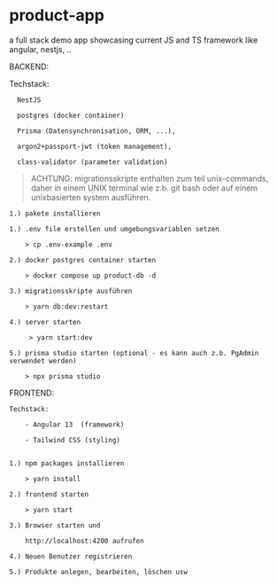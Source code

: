 # product-app
a full stack demo app showcasing current JS and TS framework like angular, nestjs, ..

BACKEND:

  Techstack:
  
      NestJS
     
      postgres (docker container)
      
      Prisma (Datensynchronisation, ORM, ...),
      
      argon2+passport-jwt (token management),
      
      class-validator (parameter validation)


  > ACHTUNG: migrationsskripte enthalten zum teil unix-commands, daher in einem UNIX terminal wie z.b. git bash oder auf einem unixbasierten system ausführen.


    1.) pakete installieren
    
    1.) .env file erstellen und umgebungsvariablen setzen

        > cp .env-example .env
    
    2.) docker postgres container starten

        > docker compose up product-db -d
   
    3.) migrationsskripte ausführen

        > yarn db:dev:restart
    
    4.) server starten

         > yarn start:dev
    
    5.) prisma studio starten (optional - es kann auch z.b. PgAdmin verwendet werden)

        > npx prisma studio
        
        
        
        
 FRONTEND:
 
    Techstack:
    
        - Angular 13  (framework)
        
        - Tailwind CSS (styling)
  
  
    1.) npm packages installieren

        > yarn install

    2.) frontend starten

        > yarn start

    3.) Browser starten und

        http://localhost:4200 aufrufen

    4.) Neuen Benutzer registrieren

    5.) Produkte anlegen, bearbeiten, löschen usw
